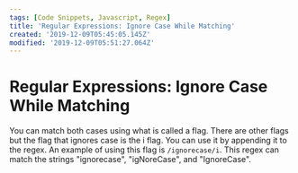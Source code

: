```yaml
---
tags: [Code Snippets, Javascript, Regex]
title: 'Regular Expressions: Ignore Case While Matching'
created: '2019-12-09T05:45:05.145Z'
modified: '2019-12-09T05:51:27.064Z'
---
```


Regular Expressions: Ignore Case While Matching
===============================================

You can match both cases using what is called a flag. There are other flags but the flag that ignores case is the i flag. You can use it by appending it to the regex. An example of using this flag is ```/ignorecase/i```. This regex can match the strings "ignorecase", "igNoreCase", and "IgnoreCase".
